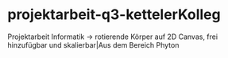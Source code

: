 projektarbeit-q3-kettelerKolleg
===============================

Projektarbeit Informatik -> rotierende Körper auf 2D Canvas, frei hinzufügbar und skalierbar|Aus dem Bereich Phyton
